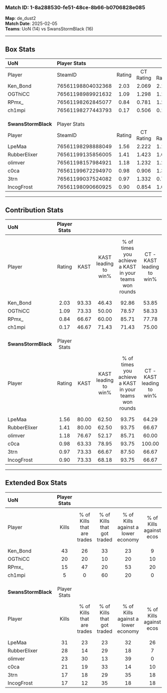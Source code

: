 ### Match ID: 1-8a288530-fe51-48ce-8b66-b0706828e085  
**Map**: de_dust2  
**Match Date**: 2025-02-05  
**Teams**: UoN (14) vs SwansStormBlack (16)  

---  

## Box Stats  

| **UoN**             | Player Stats      |        |           |          |       |       |       |         |        |      |     |
| :- | :- | :-: | :-: | :-: | :-: | :-: | :-: | :-: | :-: | :-: | :-: |
| Player              | SteamID           | Rating | CT Rating | T Rating | KAST  |  ADR  | Kills | Assists | Deaths | K/D  | HS% |
| Ken_Bond            | 76561198804032368 |  2.03  |   2.069   |  2.176   | 93.33 | 126.4 |  43   |    6    |   21   | 2.05 | 41  |
| OGThiCC             | 76561198989921632 |  1.09  |   1.298   |  1.103   | 73.33 | 82.7  |  20   |    8    |   21   | 0.95 | 25  |
| RPmx_               | 76561198262845077 |  0.84  |   0.781   |  1.249   | 66.67 | 70.5  |  15   |   12    |   23   | 0.65 | 53  |
| ch1mpi              | 76561198277443793 |  0.17  |   0.506   |  0.124   | 46.67 | 32.6  |   5   |    6    |   28   | 0.18 | 20  |
|                     |                   |        |           |          |       |       |       |         |        |      |     |
|                     |                   |        |           |          |       |       |       |         |        |      |     |
|                     |                   |        |           |          |       |       |       |         |        |      |     |
| **SwansStormBlack** | Player Stats      |        |           |          |       |       |       |         |        |      |     |
| Player              | SteamID           | Rating | CT Rating | T Rating | KAST  |  ADR  | Kills | Assists | Deaths | K/D  | HS% |
| LpeMaa              | 76561198298888049 |  1.56  |   2.222   |  1.155   | 80.00 | 109.2 |  31   |    9    |   20   | 1.55 | 38  |
| RubberElixer        | 76561199135856005 |  1.41  |   1.423   |  1.615   | 80.00 | 99.5  |  28   |    5    |   21   | 1.33 | 50  |
| olimver             | 76561198157984921 |  1.18  |   1.232   |  1.269   | 76.67 | 81.8  |  23   |    7    |   22   | 1.05 | 56  |
| c0ca                | 76561199672294970 |  0.98  |   0.906   |  1.393   | 63.33 | 83.4  |  21   |   10    |   25   | 0.84 | 66  |
| 3trn                | 76561199037524082 |  0.97  |   1.332   |  0.779   | 73.33 | 61.8  |  17   |    8    |   19   | 0.89 | 47  |
| IncogFrost          | 76561198090660925 |  0.90  |   0.854   |  1.026   | 73.33 | 57.9  |  17   |    7    |   22   | 0.77 | 58  |
---  

## Contribution Stats  

| **UoN**             | Player Stats |       |                      |                                                        |                           |                                                             |                          |                                                            |
| :- | :-: | :-: | :-: | :-: | :-: | :-: | :-: | :-: |
| Player              |    Rating    | KAST  | KAST leading to win% | % of times you achieve a KAST in your teams won rounds | CT - KAST leading to win% | CT - % of times you achieve a KAST in your teams won rounds | T - KAST leading to win% | T - % of times you achieve a KAST in your teams won rounds |
| Ken_Bond            |     2.03     | 93.33 |        46.43         |                         92.86                          |           53.85           |                            87.50                            |          40.00           |                           100.00                           |
| OGThiCC             |     1.09     | 73.33 |        50.00         |                         78.57                          |           58.33           |                            87.50                            |          40.00           |                           66.67                            |
| RPmx_               |     0.84     | 66.67 |        60.00         |                         85.71                          |           77.78           |                            87.50                            |          45.45           |                           83.33                            |
| ch1mpi              |     0.17     | 46.67 |        71.43         |                         71.43                          |           75.00           |                            75.00                            |          66.67           |                           66.67                            |
|                     |              |       |                      |                                                        |                           |                                                             |                          |                                                            |
|                     |              |       |                      |                                                        |                           |                                                             |                          |                                                            |
|                     |              |       |                      |                                                        |                           |                                                             |                          |                                                            |
| **SwansStormBlack** | Player Stats |       |                      |                                                        |                           |                                                             |                          |                                                            |
| Player              |    Rating    | KAST  | KAST leading to win% | % of times you achieve a KAST in your teams won rounds | CT - KAST leading to win% | CT - % of times you achieve a KAST in your teams won rounds | T - KAST leading to win% | T - % of times you achieve a KAST in your teams won rounds |
| LpeMaa              |     1.56     | 80.00 |        62.50         |                         93.75                          |           64.29           |                           100.00                            |          60.00           |                           85.71                            |
| RubberElixer        |     1.41     | 80.00 |        62.50         |                         93.75                          |           66.67           |                            88.89                            |          58.33           |                           100.00                           |
| olimver             |     1.18     | 76.67 |        52.17         |                         85.71                          |           60.00           |                            75.00                            |          46.15           |                           100.00                           |
| c0ca                |     0.98     | 63.33 |        78.95         |                         93.75                          |          100.00           |                            88.89                            |          63.64           |                           100.00                           |
| 3trn                |     0.97     | 73.33 |        66.67         |                         87.50                          |           66.67           |                            88.89                            |          66.67           |                           85.71                            |
| IncogFrost          |     0.90     | 73.33 |        68.18         |                         93.75                          |           66.67           |                            88.89                            |          70.00           |                           100.00                           |
---  

## Extended Box Stats  

| **UoN**             | Player Stats |                            |                            |                                    |                         |                              |                                 |        |                             |                                     |                          |                               |                            |
| :- | :-: | :-: | :-: | :-: | :-: | :-: | :-: | :-: | :-: | :-: | :-: | :-: | :-: |
| Player              |    Kills     | % of Kills that are trades | % of Kills that got traded | % of Kills against a lower economy | % of Kills against ecos | % of Kills that are flawless | % of Kills that are close duels | Deaths | % of Deaths that get traded | % of Deaths against a lower economy | % of Deaths against ecos | % of Deaths that are flawless | % of Deaths that are close |
| Ken_Bond            |      43      |             26             |             33             |                 23                 |            9            |              56              |                7                |   21   |             24              |                 19                  |            5             |              43               |             0              |
| OGThiCC             |      20      |             20             |             10             |                 20                 |           10            |              95              |                5                |   21   |             29              |                 14                  |            0             |              62               |             14             |
| RPmx_               |      15      |             47             |             20             |                 53                 |           20            |              53              |                7                |   23   |             43              |                 22                  |            4             |              43               |             4              |
| ch1mpi              |      5       |             0              |             60             |                 20                 |            0            |              60              |                0                |   28   |             29              |                 25                  |            7             |              71               |             4              |
|                     |              |                            |                            |                                    |                         |                              |                                 |        |                             |                                     |                          |                               |                            |
|                     |              |                            |                            |                                    |                         |                              |                                 |        |                             |                                     |                          |                               |                            |
|                     |              |                            |                            |                                    |                         |                              |                                 |        |                             |                                     |                          |                               |                            |
| **SwansStormBlack** | Player Stats |                            |                            |                                    |                         |                              |                                 |        |                             |                                     |                          |                               |                            |
| Player              |    Kills     | % of Kills that are trades | % of Kills that got traded | % of Kills against a lower economy | % of Kills against ecos | % of Kills that are flawless | % of Kills that are close duels | Deaths | % of Deaths that get traded | % of Deaths against a lower economy | % of Deaths against ecos | % of Deaths that are flawless | % of Deaths that are close |
| LpeMaa              |      31      |             23             |             23             |                 32                 |           26            |              61              |                6                |   20   |             35              |                 10                  |            5             |              55               |             10             |
| RubberElixer        |      28      |             14             |             29             |                 18                 |            7            |              75              |                4                |   21   |             24              |                 14                  |            10            |              62               |             10             |
| olimver             |      23      |             30             |             13             |                 39                 |            0            |              52              |                9                |   22   |             18              |                 23                  |            9             |              59               |             9              |
| c0ca                |      21      |             19             |             33             |                 14                 |           10            |              43              |                5                |   25   |             20              |                 20                  |            12            |              64               |             12             |
| 3trn                |      17      |             18             |             29             |                 35                 |           18            |              47              |               12                |   19   |             32              |                 26                  |            21            |              58               |             0              |
| IncogFrost          |      17      |             12             |             35             |                 18                 |           18            |              53              |                6                |   22   |              9              |                 14                  |            9             |              73               |             0              |
